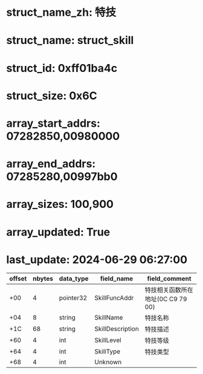 # struct_name_zh: 特技
# struct_name: struct_skill
# struct_id: 0xff01ba4c
# struct_size: 0x6C
# array_start_addrs: 07282850,00980000
# array_end_addrs: 07285280,00997bb0
# array_sizes: 100,900
# array_updated: True
# last_update: 2024-06-29 06:27:00

| offset | nbytes | data_type | field_name       | field_comment                     |
| ------ | ------ | --------- | ---------------- | --------------------------------- |
| +00    | 4      | pointer32 | SkillFuncAddr    | 特技相关函数所在地址(0C C9 79 00) |
| +04    | 8      | string    | SkillName        | 特技名称                          |
| +1C    | 68     | string    | SkillDescription | 特技描述                          |
| +60    | 4      | int       | SkillLevel       | 特技等级                          |
| +64    | 4      | int       | SkillType        | 特技类型                          |
| +68    | 4      | int       | Unknown          |                                   |
